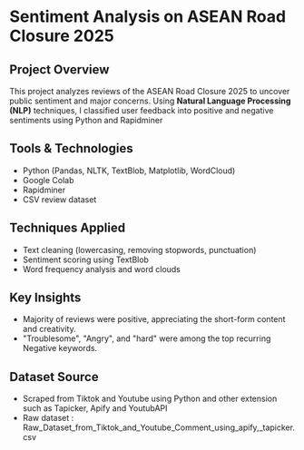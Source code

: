 # Sentiment Analysis on ASEAN Road Closure 2025

## Project Overview
This project analyzes reviews of the ASEAN Road Closure 2025 to uncover public sentiment and major concerns. Using **Natural Language Processing (NLP)** techniques, I classified user feedback into positive and negative sentiments using Python and Rapidminer

## Tools & Technologies
- Python (Pandas, NLTK, TextBlob, Matplotlib, WordCloud)
- Google Colab
- Rapidminer
- CSV review dataset

## Techniques Applied
- Text cleaning (lowercasing, removing stopwords, punctuation)
- Sentiment scoring using TextBlob
- Word frequency analysis and word clouds
  

## Key Insights
- Majority of reviews were positive, appreciating the short-form content and creativity.
- "Troublesome", "Angry", and "hard" were among the top recurring Negative keywords.

## Dataset Source
- Scraped from Tiktok and Youtube using Python and other extension such as Tapicker, Apify and YoutubAPI
- Raw dataset : Raw_Dataset_from_Tiktok_and_Youtube_Comment_using_apify,_tapicker.csv
   
